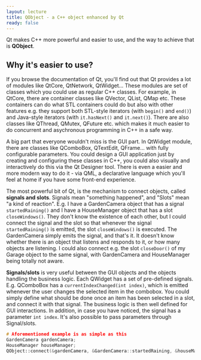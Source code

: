 ```yaml
---
layout: lecture
title: QObject - a C++ object enhanced by Qt
ready: false
---
```


Qt makes C++ more powerful and easier to use, and the way to achieve that is **QObject**.

## Why it's easier to use?

If you browse the documentation of Qt, you'll find out that Qt provides a lot of modules like QtCore, QtNetwork, QtWidget... These modules are set of classes which you could use as regular C++ classes. For example, in QtCore, there are container classes like QVector, QList, QMap etc. These containers can do what STL containers could do but also with other features e.g. they support both STL-style iterators (with `begin()` and `end()`) and Java-style iterators (with `it.hasNext()` and `it.next()`). There are also classes like QThread, QMutex, QFuture etc. which makes it much easier to do concurrent and asychronous programming in C++ in a safe way.

A big part that everyone wouldn't miss is the GUI part. In QtWidget module, there are classes like QComboBox, QTextEdit, QFrame... with fully configurable parameters. You could design a GUI application just by creating and configuring these classes in C++, you could also visually and interactively do this via the Qt Designer tool. There is even a easier and more modern way to do it - via QML, a declarative language which you'll feel at home if you have some front-end experience.

The most powerful bit of Qt, is the mechanism to connect objects, called **signals and slots**. Signals mean "something happened", and "Slots" mean "a kind of reaction". E.g. I have a GardenCamera object that has a signal `startedRaining()` and I have a HouseManager object that has a slot `closeWindows()`. They don't know the existence of each other, but I could connect the signal and the slot so that whenever the signal `startedRaining()` is emitted, the slot `closeWindows()` is executed. The GardenCamera simply emits the signal, and that's it. It doesn't know whether there is an object that listens and responds to it, or how many objects are listening. I could also connect e.g. the slot `closeDoor()` of my Garage object to the same signal, with GardenCamera and HouseManager being totally not aware.

**Signals/slots** is very useful between the GUI objects and the objects handling the business logic. Each QWidget has a set of pre-defined signals. E.g. QComboBox has a `currentIndexChanged(int index)`, which is emitted whenever the user changes the selected item in the combobox. You could simply define what should be done once an item has been selected in a slot, and connect it with that signal. The business logic is then well defined for GUI interactions. In addition, in case you have noticed, the signal has a parameter `int index`. It's also possible to pass parameters through Signal/slots.

```c++
# Aforementioned example is as simple as this
GardenCamera gardenCamera;
HouseManager houseManager;
QObject::connect(&gardenCamera, &GardenCamera::startedRaining, &houseManager, &HouseManager::closeWindows);
```

